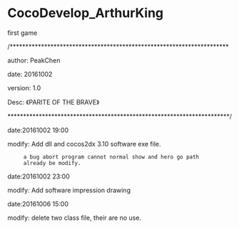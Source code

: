 # CocoDevelop_ArthurKing
first game

/**********************************************************************

author: PeakChen

date: 20161002

version: 1.0

Desc: 《PARITE OF THE BRAVE》

***********************************************************************/


date:20161002 19:00

modify:  Add dll and cocos2dx 3.10 software exe file.

         a bug abort program cannot normal show and hero go path 
         already be modify.
         
 
date:20161002  23:00

modify:  Add software impression drawing 


date:20161006 15:00

modify: delete two class file, their are no use.




